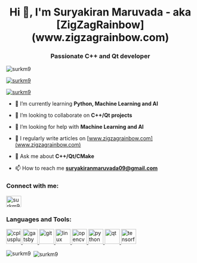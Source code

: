 <h1 align="center">Hi 👋, I'm Suryakiran Maruvada - aka [ZigZagRainbow](www.zigzagrainbow.com)</h1>
<h3 align="center">Passionate C++ and Qt developer</h3>

<p align="left"> <img src="https://komarev.com/ghpvc/?username=surkm9&label=Profile%20views&color=0e75b6&style=flat" alt="surkm9" /> </p>

<p align="left"> <a href="https://github.com/ryo-ma/github-profile-trophy"><img src="https://github-profile-trophy.vercel.app/?username=surkm9" alt="surkm9" /></a> </p>

<p align="left"> <a href="https://twitter.com/surkm9" target="blank"><img src="https://img.shields.io/twitter/follow/surkm9?logo=twitter&style=for-the-badge" alt="surkm9" /></a> </p>

- 🌱 I’m currently learning **Python, Machine Learning and AI**

- 👯 I’m looking to collaborate on **C++/Qt projects**

- 🤝 I’m looking for help with **Machine Learning and AI**

- 📝 I regularly write articles on [www.zigzagrainbow.com](www.zigzagrainbow.com)

- 💬 Ask me about **C++/Qt/CMake**

- 📫 How to reach me **suryakiranmaruvada09@gmail.com**

<h3 align="left">Connect with me:</h3>
<p align="left">
<a href="https://twitter.com/surkm9" target="blank"><img align="center" src="https://cdn.jsdelivr.net/npm/simple-icons@3.0.1/icons/twitter.svg" alt="surkm9" height="30" width="40" /></a>
</p>

<h3 align="left">Languages and Tools:</h3>
<p align="left"> <a href="https://www.w3schools.com/cpp/" target="_blank"> <img src="https://devicons.github.io/devicon/devicon.git/icons/cplusplus/cplusplus-original.svg" alt="cplusplus" width="40" height="40"/> </a> <a href="https://www.gatsbyjs.com/" target="_blank"> <img src="https://www.vectorlogo.zone/logos/gatsbyjs/gatsbyjs-icon.svg" alt="gatsby" width="40" height="40"/> </a> <a href="https://git-scm.com/" target="_blank"> <img src="https://www.vectorlogo.zone/logos/git-scm/git-scm-icon.svg" alt="git" width="40" height="40"/> </a> <a href="https://www.linux.org/" target="_blank"> <img src="https://devicons.github.io/devicon/devicon.git/icons/linux/linux-original.svg" alt="linux" width="40" height="40"/> </a> <a href="https://opencv.org/" target="_blank"> <img src="https://www.vectorlogo.zone/logos/opencv/opencv-icon.svg" alt="opencv" width="40" height="40"/> </a> <a href="https://www.python.org" target="_blank"> <img src="https://devicons.github.io/devicon/devicon.git/icons/python/python-original.svg" alt="python" width="40" height="40"/> </a> <a href="https://www.qt.io/" target="_blank"> <img src="https://upload.wikimedia.org/wikipedia/commons/0/0b/Qt_logo_2016.svg" alt="qt" width="40" height="40"/> </a> <a href="https://www.tensorflow.org" target="_blank"> <img src="https://www.vectorlogo.zone/logos/tensorflow/tensorflow-icon.svg" alt="tensorflow" width="40" height="40"/> </a> </p>

<p><img align="left" src="https://github-readme-stats.vercel.app/api/top-langs?username=surkm9&show_icons=true&locale=en&layout=compact" alt="surkm9" /></p>

<p>&nbsp;<img align="center" src="https://github-readme-stats.vercel.app/api?username=surkm9&show_icons=true&locale=en" alt="surkm9" /></p>
